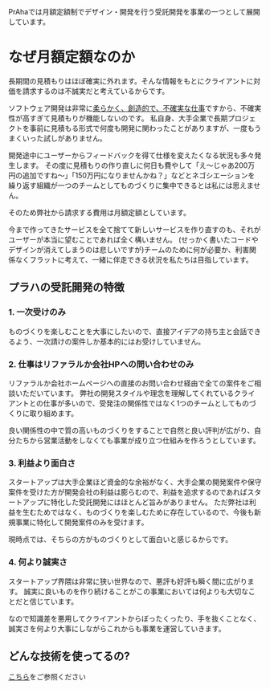 PrAhaでは月額定額制でデザイン・開発を行う受託開発を事業の一つとして展開しています。

# なぜ月額定額なのか
長期間の見積もりはほぼ確実に外れます。そんな情報をもとにクライアントに対価を請求するのは不誠実だと考えているからです。

ソフトウェア開発は非常に[柔らかく、創造的で、不確実な仕事](https://www.amazon.co.jp/-/en/gp/product/1732102201/ref=ppx_yo_dt_b_asin_title_o00_s00?ie=UTF8&psc=1)ですから、不確実性が高すぎて見積もりが機能しないのです。
私自身、大手企業で長期プロジェクトを事前に見積もる形式で何度も開発に関わったことがありますが、一度もうまくいった試しがありません。

開発途中にユーザーからフィードバックを得て仕様を変えたくなる状況も多々発生します。
その度に見積もりの作り直しに何日も費やして「え〜じゃあ200万円の追加ですね〜」「150万円になりませんかね？」などとネゴシエーションを繰り返す組織が一つのチームとしてものづくりに集中できるとは私には思えません。

そのため弊社から請求する費用は月額定額としています。

今まで作ってきたサービスを全て捨てて新しいサービスを作り直すのも、それがユーザーが本当に望むことであれば全く構いません。
(せっかく書いたコードやデザインが消えてしまうのは悲しいですが)チームのために何が必要か、利害関係なくフラットに考えて、一緒に伴走できる状況を私たちは目指しています。

## プラハの受託開発の特徴
### 1. 一次受けのみ
ものづくりを楽しむことを大事にしたいので、直接アイデアの持ち主と会話できるよう、一次請けの案件しか基本的にはお受けしていません。

### 2. 仕事はリファラルか会社HPへの問い合わせのみ
リファラルか会社ホームページへの直接のお問い合わせ経由で全ての案件をご相談いただいています。
弊社の開発スタイルや理念を理解してくれているクライアントとの仕事が多いので、受発注の関係性ではなく1つのチームとしてものづくりに取り組めます。

良い関係性の中で質の高いものづくりをすることで自然と良い評判が広がり、自分たちから営業活動をしなくても事業が成り立つ仕組みを作ろうとしています。

### 3. 利益より面白さ
スタートアップは大手企業ほど資金的な余裕がなく、大手企業の開発案件や保守案件を受けた方が開発会社の利益は膨らむので、利益を追求するのであればスタートアップに特化した受託開発にはほとんど旨みがありません。
ただ弊社は利益を生むためではなく、ものづくりを楽しむために存在しているので、今後も新規事業に特化して開発案件のみを受けます。

現時点では、そちらの方がものづくりとして面白いと感じるからです。

### 4. 何より誠実さ

スタートアップ界隈は非常に狭い世界なので、悪評も好評も瞬く間に広がります。
誠実に良いものを作り続けることがこの事業においては何よりも大切なことだと信じています。

なので知識差を悪用してクライアントからぼったくったり、手を抜くことなく、誠実さを何より大事にしながらこれからも事業を運営していきます。

## どんな技術を使ってるの?
[こちら](/for-external/business/skill-set)をご参照ください
